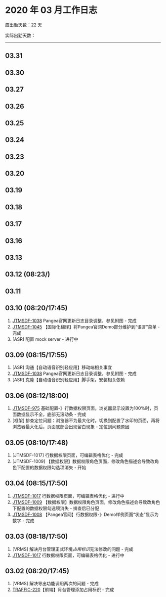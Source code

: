 # 2020 年 03 月工作日志


应出勤天数：22 天

实际出勤天数：

----

## 03.31

## 03.30

## 03.27

## 03.26

## 03.25

## 03.24

## 03.23

## 03.20

## 03.19

## 03.18

## 03.17

## 03.16

## 03.13

## 03.12 (08:23/)

## 03.11

## 03.10 (08:20/17:45)

1. [JTMSDF-1038](http://jira.hisense.com/browse/JTMSDF-1038) Pangea官网更新日志目录调整，参见附图 - 完成
2. [JTMSDF-1045](http://jira.hisense.com/browse/JTMSDF-1045) 【国际化翻译】将Pangea官网Demo部分维护到“语言”菜单 - 完成
3. [ASR] 配置 mock server - 进行中

## 03.09 (08:15/17:55)

1. [ASR] 沟通【自动语音识别轻应用】移动端相关事宜
2. [JTMSDF-1038](http://jira.hisense.com/browse/JTMSDF-1038) Pangea官网更新日志目录调整，参见附图 - 完成
3. [ASR] 克隆【自动语音识别轻应用】脚手架，安装相关依赖

## 03.06 (08:12/18:00)

1. [JTMSDF-975](http://jira.hisense.com/browse/JTMSDF-975) 基础配置-》行数据权限页面，浏览器显示设置为100%时，页面数据显示不全，底部无滚动条 - 完成
2. [框架] 排查定位问题：浏览器不为最大化时，切换到配置了水印的页面，再将浏览器最大化后，页面底部会出现留白现象 - 定位到问题原因

## 03.05 (08:10/17:48)

1. [JTMSDF-1017] 行数据权限页面，可编辑表格优化 - 完成
2. [JTMSDF-1009] 【数据权限】数据权限角色页面，修改角色描述会导致改角色下配置的数据权限勾选项消失 - 开始

## 03.04 (08:15/17:50)

1. [JTMSDF-1017](http://jira.hisense.com/browse/JTMSDF-1017) 行数据权限页面，可编辑表格优化 - 进行中
2. [JTMSDF-1009](http://jira.hisense.com/browse/JTMSDF-1009) 【数据权限】数据权限角色页面，修改角色描述会导致改角色下配置的数据权限勾选项消失 - 排查后已分配
3. [JTMSDF-1008](http://jira.hisense.com/browse/JTMSDF-1008) 【Pangea官网】行数据权限-》Demo样例页面“状态”显示为数字 - 完成

## 03.03 (08:18/17:50)

1. [VRMS] 解决月台管理正式环境*占用标识*无法修改的问题 - 完成
2. [JTMSDF-1017](http://jira.hisense.com/browse/JTMSDF-1017) 行数据权限页面，可编辑表格优化 - 进行中

## 03.02 (08:20/17:45)

1. [VRMS] 解决导出功能调用两次的问题 - 完成
2. [TRAFFIC-220](http://jira.hisense.com/browse/TRAFFIC-220)【前端】月台管理添加占用标识 - 完成
